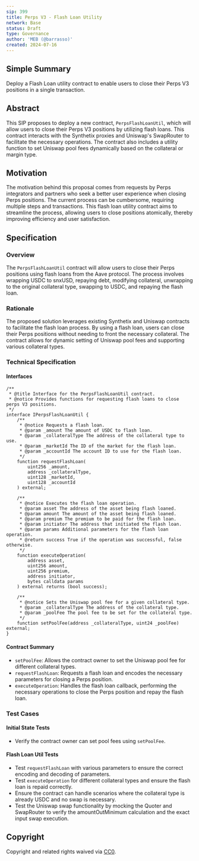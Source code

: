 ```yaml
---
sip: 399
title: Perps V3 - Flash Loan Utility
network: Base
status: Draft
type: Governance
author: 'MEB (@barrasso)'
created: 2024-07-16
---
```


## Simple Summary

Deploy a Flash Loan utility contract to enable users to close their Perps V3 positions in a single transaction.

## Abstract

This SIP proposes to deploy a new contract, `PerpsFlashLoanUtil`, which will allow users to close their Perps V3 positions by utilizing flash loans. This contract interacts with the Synthetix proxies and Uniswap's SwapRouter to facilitate the necessary operations. The contract also includes a utility function to set Uniswap pool fees dynamically based on the collateral or margin type.

## Motivation

The motivation behind this proposal comes from requests by Perps integrators and partners who seek a better user experience when closing Perps positions. The current process can be cumbersome, requiring multiple steps and transactions. This flash loan utility contract aims to streamline the process, allowing users to close positions atomically, thereby improving efficiency and user satisfaction.

## Specification

### Overview

The `PerpsFlashLoanUtil` contract will allow users to close their Perps positions using flash loans from the Aave protocol. The process involves wrapping USDC to snxUSD, repaying debt, modifying collateral, unwrapping to the original collateral type, swapping to USDC, and repaying the flash loan.

### Rationale

The proposed solution leverages existing Synthetix and Uniswap contracts to facilitate the flash loan process. By using a flash loan, users can close their Perps positions without needing to front the necessary collateral. The contract allows for dynamic setting of Uniswap pool fees and supporting various collateral types.

### Technical Specification

#### Interfaces

```solidity
/**
 * @title Interface for the PerpsFlashLoanUtil contract.
 * @notice Provides functions for requesting flash loans to close perps V3 positions.
 */
interface IPerpsFlashLoanUtil {
    /**
     * @notice Requests a flash loan.
     * @param _amount The amount of USDC to flash loan.
     * @param _collateralType The address of the collateral type to use.
     * @param _marketId The ID of the market for the flash loan.
     * @param _accountId The account ID to use for the flash loan.
     */
    function requestFlashLoan(
        uint256 _amount,
        address _collateralType,
        uint128 _marketId,
        uint128 _accountId
    ) external;

    /**
     * @notice Executes the flash loan operation.
     * @param asset The address of the asset being flash loaned.
     * @param amount The amount of the asset being flash loaned.
     * @param premium The premium to be paid for the flash loan.
     * @param initiator The address that initiated the flash loan.
     * @param params Additional parameters for the flash loan operation.
     * @return success True if the operation was successful, false otherwise.
     */
    function executeOperation(
        address asset,
        uint256 amount,
        uint256 premium,
        address initiator,
        bytes calldata params
    ) external returns (bool success);

    /**
     * @notice Sets the Uniswap pool fee for a given collateral type.
     * @param _collateralType The address of the collateral type.
     * @param _poolFee The pool fee to be set for the collateral type.
     */
    function setPoolFee(address _collateralType, uint24 _poolFee) external;
}
```

#### Contract Summary

- `setPoolFee`: Allows the contract owner to set the Uniswap pool fee for different collateral types.
- `requestFlashLoan`: Requests a flash loan and encodes the necessary parameters for closing a Perps position.
- `executeOperation`: Handles the flash loan callback, performing the necessary operations to close the Perps position and repay the flash loan.

### Test Cases

#### Initial State Tests

- Verify the contract owner can set pool fees using `setPoolFee`.

#### Flash Loan Util Tests

- Test `requestFlashLoan` with various parameters to ensure the correct encoding and decoding of parameters.
- Test `executeOperation` for different collateral types and ensure the flash loan is repaid correctly.
- Ensure the contract can handle scenarios where the collateral type is already USDC and no swap is necessary.
- Test the Uniswap swap functionality by mocking the Quoter and SwapRouter to verify the amountOutMinimum calculation and the exact input swap execution.

## Copyright

Copyright and related rights waived via [CC0](https://creativecommons.org/publicdomain/zero/1.0/).
